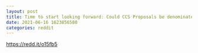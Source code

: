 ```yaml
--- 
layout: post 
title: Time to start looking forward: Could CCS Proposals be denominated in FIAT as well as XMR? 
date: 2021-06-16 1623856580 
categories: reddit 
--- 
```

https://redd.it/o15fb5